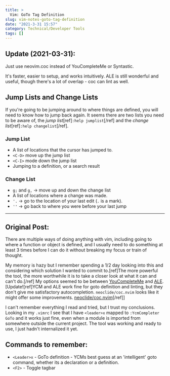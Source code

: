 ```yaml
---
title: >
  Vim: GoTo Tag Definition
slug: vim-notes-goto-tag-definition
date: "2021-3-31 15:57"
category: Technical/Developer Tools
tags: []
---
```


## Update (2021-03-31):

Just use neovim.coc instead of YouCompleteMe or Syntastic.

It's faster, easier to setup, and works intuitively. ALE is still wonderful and
useful, though there's a lot of overlap - coc can lint as well.

## Jump Lists and Change Lists

If you're going to be jumping around to where things are defined, you will need
to know how to jump back again. It seems there are two lists you need to be
aware of, the _jump list_[ref]`:help jumplist`[/ref] and the _change
list_[ref]`:help changelist`[/ref].

### Jump List

- A list of locations that the cursor has jumped to.
- `<C-O>` move up the jump list
- `<C-I>` mode down the jump list
- Jumping to a definition, or a search result

### Change List

- `g;` and `g,` → move up and down the change list
- A list of locations where a change was made.
- `'.` → go to the location of your last edit (`.` is a mark).
- `''` → go back to where you were before your last jump

<hr>

## Original Post:

There are multiple ways of doing anything with vim, including going to where a
function or object is defined, and I usually need to do something at least 3 times
before I can do it without breaking my focus or train of thought.

My memory is hazy but I remember spending a 1/2 day looking into this and
considering which solution I wanted to commit to.[ref]The more powerful the
tool, the more worthwhile it is to take a closer look at what it can and can't
do.[/ref] My options seemed to be between
[YouCompleteMe](https://github.com/ycm-core/YouCompleteMe) and
[ALE](https://github.com/dense-analysis/ale). [Update![ref]YCM and
ALE work fine for goto definition and linting, but they don't give me
satisfactory autocompletion. `neoclide/coc.nvim` looks like it might offer some
improvements.
[neoclide/coc.nvim](https://www.vimfromscratch.com/articles/vim-for-python/)[/ref]]

I can't remember everything I read and tried, but I trust my conclusions.
Looking in my `.vimrc` I see that I have `<leader>x` mapped to `:YcmCompleter GoTo` and it works just fine, even when a module is imported from somewhere
outside the current project. The tool was working and ready to use, I just
hadn't internalized it yet.

## Commands to remember:

- `<Leader>x` - GoTo definition - YCMs best guess at an 'intelligent' goto
  command, whether its a declaration or a definition.
- `<F2>` - Toggle tagbar
